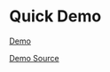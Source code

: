Quick Demo
==========
[Demo](https://voltir.github.io/formidable-demo)

[Demo Source](https://github.com/Voltir/formidable-demo)
